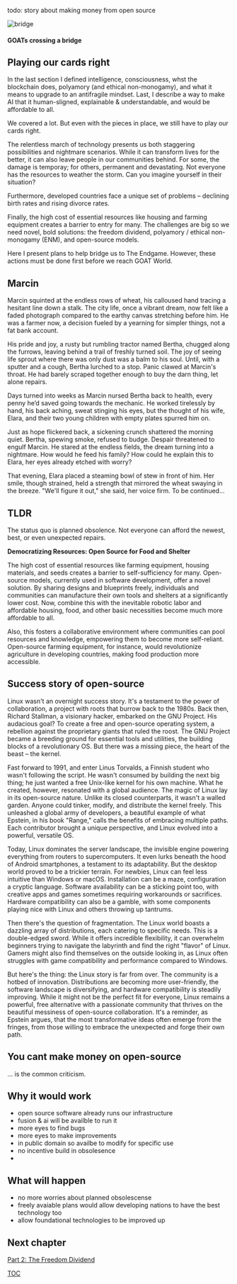todo: story about making money from open source

![bridge](https://pebreo.github.io/IMG_0228.jpeg)
#### GOATs crossing a bridge

## Playing our cards right
In the last section I defined intelligence, consciousness, whst the blockchain does, polyamory (and ethical non-monogamy), and what it means to upgrade to an antifragile mindset. Last, I describe a way to make AI that it human-sligned, explainable & understandable, and would be affordable to all.

We covered a lot. But even with the pieces in place, we still have to play our cards right. 

The relentless march of technology presents us both staggering possibilities and nightmare scenarios. While it can transform lives for the better, it can also leave people in our communities behind. For some, the damage is temporay; for others, permanent and devastating. Not everyone has the resources to weather the storm. Can you imagine yourself in their situation?

Furthermore, developed countries face a unique set of problems – declining birth rates and rising divorce rates. 

Finally, the high cost of essential resources like housing and farming equipment creates a barrier to entry for many. The challenges are big so we need novel, bold solutions: the freedom dividend, polyamory / ethical non-monogamy (ENM), and open-source models.

Here I present plans to help bridge us to The Endgame. However, these actions must be done first before we reach GOAT World.



## Marcin
Marcin squinted at the endless rows of wheat, his calloused hand tracing a hesitant line down a stalk. The city life, once a vibrant dream, now felt like a faded photograph compared to the earthy canvas stretching before him. He was a farmer now, a decision fueled by a yearning for simpler things, not a fat bank account.

His pride and joy, a rusty but rumbling tractor named Bertha, chugged along the furrows, leaving behind a trail of freshly turned soil. The joy of seeing life sprout where there was only dust was a balm to his soul. Until, with a sputter and a cough, Bertha lurched to a stop. Panic clawed at Marcin's throat. He had barely scraped together enough to buy the darn thing, let alone repairs.

Days turned into weeks as Marcin nursed Bertha back to health, every penny he’d saved going towards the mechanic. He worked tirelessly by hand, his back aching, sweat stinging his eyes, but the thought of his wife, Elara, and their two young children with empty plates spurred him on.

Just as hope flickered back, a sickening crunch shattered the morning quiet. Bertha, spewing smoke, refused to budge. Despair threatened to engulf Marcin. He stared at the endless fields, the dream turning into a nightmare. How would he feed his family? How could he explain this to Elara, her eyes already etched with worry?

That evening, Elara placed a steaming bowl of stew in front of him. Her smile, though strained, held a strength that mirrored the wheat swaying in the breeze. "We'll figure it out," she said, her voice firm. To be continued...

## TLDR
The status quo is planned obsolence. Not everyone can afford the newest, best, or even unexpected repairs.

**Democratizing Resources: Open Source for Food and Shelter**

The high cost of essential resources like farming equipment, housing materials, and seeds creates a barrier to self-sufficiency for many. Open-source models, currently used in software development, offer a novel solution. By sharing designs and blueprints freely, individuals and communities can manufacture their own tools and shelters at a significantly lower cost. Now, combine this with the inevitable robotic labor and affordable housing, food, and other basic necessities become much more affordable to all.

Also, this fosters a collaborative environment where communities can pool resources and knowledge, empowering them to become more self-reliant. Open-source farming equipment, for instance, would revolutionize agriculture in developing countries, making food production more accessible. 

## Success story of open-source 

Linux wasn't an overnight success story. It's a testament to the power of collaboration, a project with roots that burrow back to the 1980s. Back then, Richard Stallman, a visionary hacker, embarked on the GNU Project. His audacious goal? To create a free and open-source operating system, a rebellion against the proprietary giants that ruled the roost. The GNU Project became a breeding ground for essential tools and utilities, the building blocks of a revolutionary OS. But there was a missing piece, the heart of the beast – the kernel.

Fast forward to 1991, and enter Linus Torvalds, a Finnish student who wasn't following the script. He wasn't consumed by building the next big thing; he just wanted a free Unix-like kernel for his own machine. What he created, however, resonated with a global audience. The magic of Linux lay in its open-source nature. Unlike its closed counterparts, it wasn't a walled garden. Anyone could tinker, modify, and distribute the kernel freely. This unleashed a global army of developers, a beautiful example of what Epstein, in his book "Range," calls the benefits of embracing multiple paths. Each contributor brought a unique perspective, and Linux evolved into a powerful, versatile OS.

Today, Linux dominates the server landscape, the invisible engine powering everything from routers to supercomputers. It even lurks beneath the hood of Android smartphones, a testament to its adaptability. But the desktop world proved to be a trickier terrain.  For newbies, Linux can feel less intuitive than Windows or macOS. Installation can be a maze, configuration a cryptic language. Software availability can be a sticking point too, with creative apps and games sometimes requiring workarounds or sacrifices. Hardware compatibility can also be a gamble, with some components playing nice with Linux and others throwing up tantrums. 

Then there's the question of fragmentation. The Linux world boasts a dazzling array of distributions, each catering to specific needs. This is a double-edged sword. While it offers incredible flexibility, it can overwhelm beginners trying to navigate the labyrinth and find the right "flavor" of Linux. Gamers might also find themselves on the outside looking in, as Linux often struggles with game compatibility and performance compared to Windows.

But here's the thing: the Linux story is far from over. The community is a hotbed of innovation. Distributions are becoming more user-friendly, the software landscape is diversifying, and hardware compatibility is steadily improving. While it might not be the perfect fit for everyone, Linux remains a powerful, free alternative with a passionate community that thrives on the beautiful messiness of open-source collaboration. It's a reminder, as Epstein argues, that the most transformative ideas often emerge from the fringes, from those willing to embrace the unexpected and forge their own path.   

## You cant make money on open-source

... is the common criticism.


## Why it would work
- open source software already runs our infrastructure
- fusion & ai will be availble to run it
- more eyes to find bugs
- more eyes to make improvements
- in public domain so availbe to modify for specific use
- no incentive build in obsolesence
- 
## What will happen 
- no more worries about planned obsolescense
- freely avaiable plans would allow developing nations to have the best technology too
- allow foundational technologies to be improved up

## Next chapter

[Part 2: The Freedom Dividend](https://pebreo.github.io/midgame/part2-freedom-dividend.html)


[TOC](https://pebreo.github.io/midgame)
